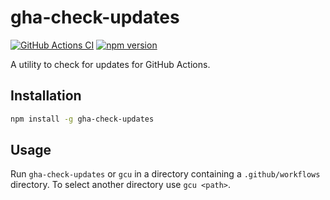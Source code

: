 # gha-check-updates

[![GitHub Actions CI](https://github.com/jkoenig134/gha-check-updates/workflows/Publish/badge.svg)](https://github.com/jkoenig134/gha-check-updates/actions?query=workflow%3APublish)
[![npm version](https://badge.fury.io/js/gha-check-updates.svg)](https://www.npmjs.com/package/gha-check-updates)

A utility to check for updates for GitHub Actions.

## Installation

```bash
npm install -g gha-check-updates
```

## Usage

Run `gha-check-updates` or `gcu` in a directory containing a `.github/workflows` directory. To select another directory use `gcu <path>`.
